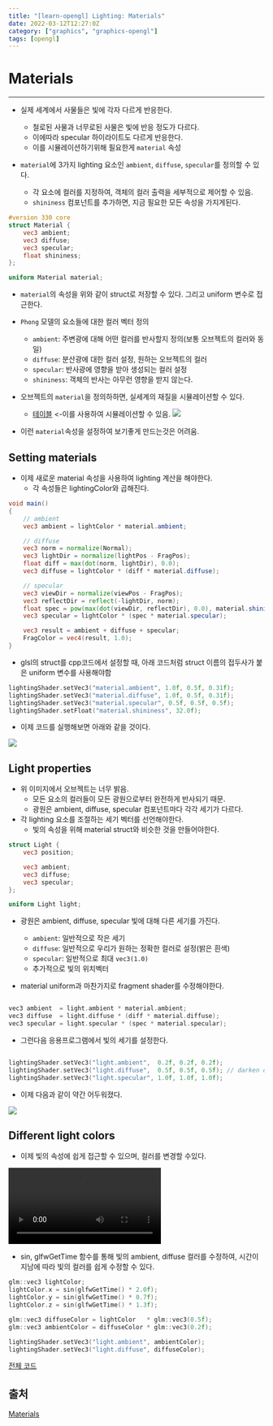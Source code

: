 ```yaml
---
title: "[learn-opengl] Lighting: Materials"
date: 2022-03-12T12:27:0Z
category: ["graphics", "graphics-opengl"]
tags: [opengl]
---
```


# **Materials**

---

- 실제 세계에서 사물들은 빛에 각자 다르게 반응한다.

  - 철로된 사물과 너무로된 사물은 빛에 반응 정도가 다르다.
  - 이에따라 specular 하이라이트도 다르게 반응한다.
  - 이를 시뮬레이션하기위해 필요한게 `material` 속성

- `material`에 3가지 lighting 요소인 `ambient`, `diffuse`, `specular`를 정의할 수 있다.
  - 각 요소에 컬러를 지정하여, 객체의 컬러 출력을 세부적으로 제어할 수 있음.
  - `shininess` 컴포넌트를 추가하면, 지금 필요한 모든 속성을 가지게된다.

```glsl
#version 330 core
struct Material {
    vec3 ambient;
    vec3 diffuse;
    vec3 specular;
    float shininess;
};

uniform Material material;
```

- `material`의 속성을 위와 같이 struct로 저장할 수 있다. 그리고 uniform 변수로 접근한다.
- `Phong` 모델의 요소들에 대한 컬러 벡터 정의
  - `ambient`: 주변광에 대해 어떤 컬러를 반사할지 정의(보통 오브젝트의 컬러와 동일)
  - `diffuse`: 분산광에 대한 컬러 설정, 원하는 오브젝트의 컬러
  - `specular`: 반사광에 영향을 받아 생성되는 컬러 설정
  - `shininess`: 객체의 반사는 아무런 영향을 받지 않는다.
- 오브젝트의 `material`을 정의하하면, 실세계의 재질을 시뮬레이션할 수 있다.

  - [테이블](http://devernay.free.fr/cours/opengl/materials.html) <-이를 사용하여 시뮬레이션할 수 있음.
    ![](https://learnopengl.com/img/lighting/materials_real_world.png)

- 이런 `material`속성을 설정하여 보기좋게 만드는것은 어려움.

## **Setting materials**

- 이제 새로운 material 속성을 사용하여 lighting 계산을 해야한다.
  - 각 속성들은 lightingColor와 곱해진다.

```glsl
void main()
{
    // ambient
    vec3 ambient = lightColor * material.ambient;

    // diffuse
    vec3 norm = normalize(Normal);
    vec3 lightDir = normalize(lightPos - FragPos);
    float diff = max(dot(norm, lightDir), 0.0);
    vec3 diffuse = lightColor * (diff * material.diffuse);

    // specular
    vec3 viewDir = normalize(viewPos - FragPos);
    vec3 reflectDir = reflect(-lightDir, norm);
    float spec = pow(max(dot(viewDir, reflectDir), 0.0), material.shininess);
    vec3 specular = lightColor * (spec * material.specular);

    vec3 result = ambient + diffuse + specular;
    FragColor = vec4(result, 1.0);
}
```

- glsl의 struct를 cpp코드에서 설정할 때, 아래 코드처럼 struct 이름의 접두사가 붙은 uniform 변수를 사용해야함

```cpp
lightingShader.setVec3("material.ambient", 1.0f, 0.5f, 0.31f);
lightingShader.setVec3("material.diffuse", 1.0f, 0.5f, 0.31f);
lightingShader.setVec3("material.specular", 0.5f, 0.5f, 0.5f);
lightingShader.setFloat("material.shininess", 32.0f);
```

- 이제 코드를 실행해보면 아래와 같을 것이다.

![](https://learnopengl.com/img/lighting/materials_with_material.png)

## **Light properties**

- 위 이미지에서 오브젝트는 너무 밝음.
  - 모든 요소의 컬러들이 모든 광원으로부터 완전하게 반사되기 때문.
  - 광원은 ambient, diffuse, specular 컴포넌트마다 각각 세기가 다르다.
- 각 lighting 요소를 조절하는 세기 벡터를 선언해야한다.
  - 빛의 속성을 위해 material struct와 비슷한 것을 만들어야한다.

```glsl
struct Light {
    vec3 position;

    vec3 ambient;
    vec3 diffuse;
    vec3 specular;
};

uniform Light light;
```

- 광원은 ambient, diffuse, specular 빛에 대해 다른 세기를 가진다.

  - `ambient`: 일반적으로 작은 세기
  - `diffuse`: 일반적으로 우리가 원하는 정확한 컬러로 설정(밝은 흰색)
  - `specular`: 일반적으로 최대 `vec3(1.0)`
  - 추가적으로 빛의 위치벡터

- material uniform과 마찬가지로 fragment shader를 수정해야한다.

```cpp

vec3 ambient  = light.ambient * material.ambient;
vec3 diffuse  = light.diffuse * (diff * material.diffuse);
vec3 specular = light.specular * (spec * material.specular);
```

- 그런다음 응용프로그램에서 빛의 세기를 설정한다.

```cpp

lightingShader.setVec3("light.ambient",  0.2f, 0.2f, 0.2f);
lightingShader.setVec3("light.diffuse",  0.5f, 0.5f, 0.5f); // darken diffuse light a bit
lightingShader.setVec3("light.specular", 1.0f, 1.0f, 1.0f);
```

- 이제 다음과 같이 약간 어두워졌다.

![](https://learnopengl.com/img/lighting/materials_light.png)

## **Different light colors**

- 이제 빛의 속성에 쉽게 접근할 수 있으며, 컬러를 변경할 수있다.

![원문 동영상](https://learnopengl.com/video/lighting/materials.mp4)

- sin, glfwGetTime 함수를 통해 빛의 ambient, diffuse 컬러를 수정하여, 시간이 지남에 따라 빛의 컬러를 쉽게 수정할 수 있다.

```cpp
glm::vec3 lightColor;
lightColor.x = sin(glfwGetTime() * 2.0f);
lightColor.y = sin(glfwGetTime() * 0.7f);
lightColor.z = sin(glfwGetTime() * 1.3f);

glm::vec3 diffuseColor = lightColor   * glm::vec3(0.5f);
glm::vec3 ambientColor = diffuseColor * glm::vec3(0.2f);

lightingShader.setVec3("light.ambient", ambientColor);
lightingShader.setVec3("light.diffuse", diffuseColor);
```

[전체 코드](https://learnopengl.com/code_viewer_gh.php?code=src/2.lighting/3.1.materials/materials.cpp)

## **출처**

[Materials](https://learnopengl.com/Lighting/Materials)
